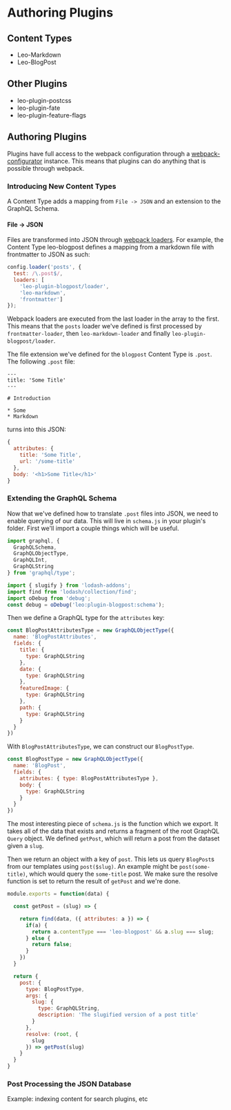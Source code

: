 # Authoring Plugins

## Content Types

* Leo-Markdown
* Leo-BlogPost

## Other Plugins

* leo-plugin-postcss
* leo-plugin-fate
* leo-plugin-feature-flags

## Authoring Plugins

Plugins have full access to the webpack configuration through a
[webpack-configurator](https://github.com/lewie9021/webpack-configurator)
instance. This means that plugins can do anything that is possible through
webpack.

### Introducing New Content Types

A Content Type adds a mapping from `File -> JSON` and an extension to the
GraphQL Schema.

#### File -> JSON

Files are transformed into JSON through [webpack
loaders](https://webpack.github.io/docs/loaders.html). For example, the Content
Type leo-blogpost defines a mapping from a markdown file with frontmatter to
JSON as such:

```javascript
config.loader('posts', {
  test: /\.post$/,
  loaders: [
    'leo-plugin-blogpost/loader',
    'leo-markdown',
    'frontmatter']
});
```

Webpack loaders are executed from the last loader in the array to the first.
This means that the `posts` loader we've defined is first processed by
`frontmatter-loader`, then `leo-markdown-loader` and finally
`leo-plugin-blogpost/loader`.

The file extension we've defined for the `blogpost` Content Type is `.post`. The
following `.post` file:

```
---
title: 'Some Title'
---

# Introduction

* Some
* Markdown
```

turns into this JSON:

```javascript
{
  attributes: {
    title: 'Some Title',
    url: '/some-title'
  },
  body: '<h1>Some Title</h1>'
}
```

### Extending the GraphQL Schema

Now that we've defined how to translate `.post` files into JSON, we need to
enable querying of our data. This will live in `schema.js` in your plugin's
folder. First we'll import a couple things which will be useful.

```javascript
import graphql, {
  GraphQLSchema,
  GraphQLObjectType,
  GraphQLInt,
  GraphQLString
} from 'graphql/type';

import { slugify } from 'lodash-addons';
import find from 'lodash/collection/find';
import oDebug from 'debug';
const debug = oDebug('leo:plugin-blogpost:schema');
```

Then we define a GraphQL type for the `attributes` key:

```javascript
const BlogPostAttributesType = new GraphQLObjectType({
  name: 'BlogPostAttributes',
  fields: {
    title: {
      type: GraphQLString
    },
    date: {
      type: GraphQLString
    },
    featuredImage: {
      type: GraphQLString
    },
    path: {
      type: GraphQLString
    }
  }
})
```

With `BlogPostAttributesType`, we can construct our `BlogPostType`.

```javascript
const BlogPostType = new GraphQLObjectType({
  name: 'BlogPost',
  fields: {
    attributes: { type: BlogPostAttributesType },
    body: {
      type: GraphQLString
    }
  }
})
```

The most interesting piece of `schema.js` is the function which we export. It
takes all of the data that exists and returns a fragment of the root GraphQL
`Query` object. We defined `getPost`, which will return a post from the dataset
given a `slug`.

Then we return an object with a key of `post`. This lets us query `BlogPost`s
from our templates using `post($slug)`. An example might be `post(some-title)`,
which would query the `some-title` post. We make sure the resolve function is
set to return the result of `getPost` and we're done.

```javascript
module.exports = function(data) {

  const getPost = (slug) => {

    return find(data, ({ attributes: a }) => {
      if(a) {
        return a.contentType === 'leo-blogpost' && a.slug === slug;
      } else {
        return false;
      }
    })
  }

  return {
    post: {
      type: BlogPostType,
      args: {
        slug: {
          type: GraphQLString,
          description: 'The slugified version of a post title'
        }
      },
      resolve: (root, {
        slug
      }) => getPost(slug)
    }
  }
}
```


### Post Processing the JSON Database

Example: indexing content for search plugins, etc
